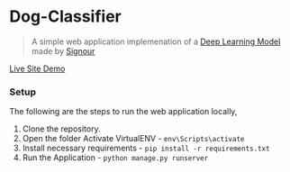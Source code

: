# Dog-Classifier

> A simple web application implemenation of a [Deep Learning Model](https://www.kaggle.com/sinoro12/dog-classifier-fastai/notebook) made by [Signour](https://www.linkedin.com/in/signour-sigmeund-melo-63aa791aa/)

[Live Site Demo](https://www.linkedin.com/feed/update/urn:li:activity:6905530762024615936/)

### Setup

The following are the steps to run the web application locally,

1. Clone the repository.
2. Open the folder Activate VirtualENV - `env\Scripts\activate`
3. Install necessary requirements - `pip install -r requirements.txt`
4. Run the Application - `python manage.py runserver`
